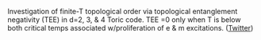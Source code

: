 
Investigation of finite-T topological order via topological entanglement negativity (TEE) in d=2, 3, & 4 Toric 
code. TEE \=0 only when T is below both critical temps associated w/proliferation of e & m excitations. ([Twitter](https://twitter.com/JoshuahHeath/status/1204773497312075776))
